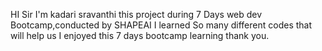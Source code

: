 HI Sir I'm kadari sravanthi this project during 7 Days web dev Bootcamp,conducted by SHAPEAI
I learned So many different codes that will help us 
I enjoyed this 7 days bootcamp learning thank you.   
